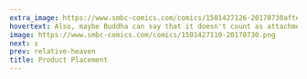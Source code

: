 ```yaml
---
extra_image: https://www.smbc-comics.com/comics/1501427126-20170730after.png
hovertext: Also, maybe Buddha can say that it doesn't count as attachment if you want another round of Buffalo wings.
image: https://www.smbc-comics.com/comics/1501427110-20170730.png
next: s
prev: relative-heaven
title: Product Placement
---
```

